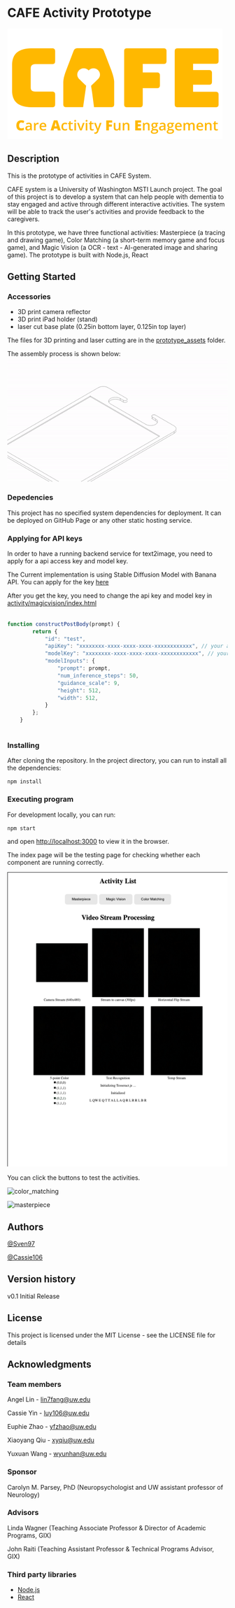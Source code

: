 # CAFE Activity Prototype

![logo](./doc_assets/unnamed.png)

## Description

This is the prototype of activities in CAFE System.

CAFE system is a University of Washington MSTI Launch project. The goal of this project is to develop a system that can help people with dementia to stay engaged and active through different interactive activities. The system will be able to track the user's activities and provide feedback to the caregivers.

In this prototype, we have three functional activities: Masterpiece (a tracing and drawing game), Color Matching (a short-term memory game and focus game), and Magic Vision (a OCR - text - AI-generated image and sharing game). The prototype is built with Node.js, React

## Getting Started

### Accessories

* 3D print camera reflector
* 3D print iPad holder (stand)
* laser cut base plate (0.25in bottom layer, 0.125in top layer)

The files for 3D printing and laser cutting are in the [prototype_assets](./prototype_assets) folder.

The assembly process is shown below:
![assembly](./doc_assets/assembly.gif)

### Depedencies

This project has no specified system dependencies for deployment. It can be deployed on GitHub Page or any other static hosting service.

### Applying for API keys

In order to have a running backend service for text2image, you need to apply for a api access key and model key.

The Current implementation is using Stable Diffusion Model with Banana API. You can apply for the key [here](https://app.banana.dev/)

After you get the key, you need to change the api key and model key in [activity/magicvision/index.html](./activity/magicvision/index.html)


```javascript

function constructPostBody(prompt) {
        return {
            "id": "test",
            "apiKey": "xxxxxxxx-xxxx-xxxx-xxxx-xxxxxxxxxxxx", // your api key
            "modelKey": "xxxxxxxx-xxxx-xxxx-xxxx-xxxxxxxxxxxx", // your model key
            "modelInputs": {
                "prompt": prompt,
                "num_inference_steps": 50,
                "guidance_scale": 9,
                "height": 512,
                "width": 512,
            }
        };
    }
    
```

### Installing

After cloning the repository. In the project directory, you can run to install all the dependencies:
```
npm install
```

### Executing program

For development locally, you can run:
```
npm start
```
and open [http://localhost:3000](http://localhost:3000) to view it in the browser.

The index page will be the testing page for checking whether each component are running correctly. 

![index](./doc_assets/index.jpg)

You can click the buttons to test the activities.

![color_matching](./doc_assets/color_matching.gif)

![masterpiece](./doc_assets/drawing.gif)


## Authors 

[@Sven97](https://github.com/Sven97)

[@Cassie106](https://github.com/Cassie106)

## Version history

v0.1 Initial Release

## License

This project is licensed under the MIT License - see the LICENSE file for details

## Acknowledgments

### Team members

Angel Lin - [lin7fang@uw.edu](mailto:lin7fang@uw.edu)

Cassie Yin - [luy106@uw.edu](mailto:luy106@uw.edu)

Euphie Zhao - [yfzhao@uw.edu](mailto:yfzhao@uw.edu)

Xiaoyang Qiu - [xyqiu@uw.edu](mailto:xyqiu@uw.edu)

Yuxuan Wang - [wyunhan@uw.edu](mailto:wyunhan@uw.edu)

### Sponsor

Carolyn M. Parsey, PhD (Neuropsychologist and UW assistant professor of Neurology)

### Advisors

Linda Wagner (Teaching Associate Professor & Director of Academic Programs, GIX)

John Raiti (Teaching Assistant Professor & Technical Programs Advisor, GIX)

### Third party libraries

* [Node.js](https://nodejs.org/en/)
* [React](https://reactjs.org/)